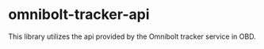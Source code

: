 # omnibolt-tracker-api
This library utilizes the api provided by the Omnibolt tracker service in OBD.
